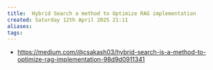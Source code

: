 ```yaml
---
title:  Hybrid Search a method to Optimize RAG implementation
created: Saturday 12th April 2025 21:11
aliases: 
tags: 
---
```

- https://medium.com/@csakash03/hybrid-search-is-a-method-to-optimize-rag-implementation-98d9d0911341